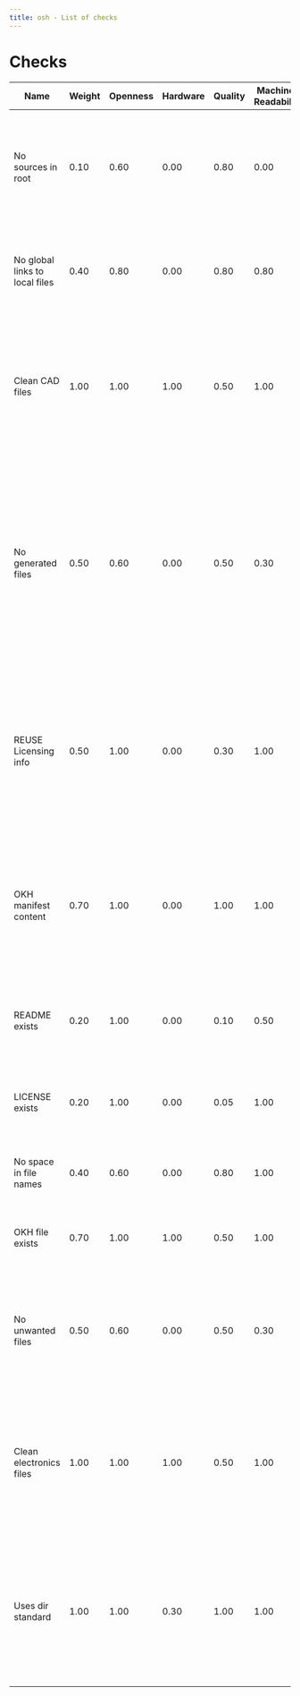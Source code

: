 ```yaml
---
title: osh - List of checks
---
```


# Checks

| Name | Weight | Openness | Hardware | Quality | Machine-Readability | Description | Source Code |
| ----- | --- | --- | --- | --- | --- | ----------- | ------ |
| No sources in root | 0.10 | 0.60 | 0.00 | 0.80 | 0.00 | Checks that no source files appear in the root dir of the project. Make sure to put them all into sub-directories, for example `src/`. | [`no_sources_in_root.nim`](https://github.com/hoijui/osh-tool/blob/master/src/checks/no_sources_in_root.nim) |
| No global links to local files | 0.40 | 0.80 | 0.00 | 0.80 | 0.80 | Checks no links to project local files use a 'global' prefix, be it a web-hosting URL or an absolute local path. | [`no_global_links_to_local_files.nim`](https://github.com/hoijui/osh-tool/blob/master/src/checks/no_global_links_to_local_files.nim) |
| Clean CAD files | 1.00 | 1.00 | 1.00 | 0.50 | 1.00 | Checks that the Mechanical design files - Computer Aided Design (CAD) files - if any, use an open format, are text-based and are actual source files (vs generated). | [`clean_cad_files.nim`](https://github.com/hoijui/osh-tool/blob/master/src/checks/clean_cad_files.nim) |
| No generated files | 0.50 | 0.60 | 0.00 | 0.50 | 0.30 | Checks that no generated files are part of the project. These are usually files that are created using a software that is manually configured and executed by a human. Try instead, to find a way to automate this process, and to not store the resulting files in the repository. | [`no_generated_files.nim`](https://github.com/hoijui/osh-tool/blob/master/src/checks/no_generated_files.nim) |
| REUSE Licensing info | 0.50 | 1.00 | 0.00 | 0.30 | 1.00 | Checks that complete SPDX licensing info is given for all files in the project. We do this using the Free Software Foundations REUSE tool.  NOTE: This is related to the License exists check. | [`reuse_lint.nim`](https://github.com/hoijui/osh-tool/blob/master/src/checks/reuse_lint.nim) |
| OKH manifest content | 0.70 | 1.00 | 0.00 | 1.00 | 1.00 | Checks that the OKH manifest file - which contains project meta-data - contains at least the required properties, and that all properties use the correct format. | [`okh_lint.nim`](https://github.com/hoijui/osh-tool/blob/master/src/checks/okh_lint.nim) |
| README exists | 0.20 | 1.00 | 0.00 | 0.10 | 0.50 | Checks that a README file exists in the projects root dir, using the regex `(?i)^.*README.*$`. | [`readme_exists.nim`](https://github.com/hoijui/osh-tool/blob/master/src/checks/readme_exists.nim) |
| LICENSE exists | 0.20 | 1.00 | 0.00 | 0.05 | 1.00 | Checks that a LICENSE file exists in the projects root dir, using the regex `(?i)^.*(LICEN[SC]E|COPYING).*$`. Note that this is related to the REUSE lint check. | [`license_exists.nim`](https://github.com/hoijui/osh-tool/blob/master/src/checks/license_exists.nim) |
| No space in file names | 0.40 | 0.60 | 0.00 | 0.80 | 1.00 | Checks that no file-names in the project contain white-space. | [`no_space_in_file_names.nim`](https://github.com/hoijui/osh-tool/blob/master/src/checks/no_space_in_file_names.nim) |
| OKH file exists | 0.70 | 1.00 | 1.00 | 0.50 | 1.00 | Checks that the OKH manifest file - which contains project meta-data - exists. | [`okh_file_exists.nim`](https://github.com/hoijui/osh-tool/blob/master/src/checks/okh_file_exists.nim) |
| No unwanted files | 0.50 | 0.60 | 0.00 | 0.50 | 0.30 | Checks that no unwanted files are part of the project. These could be backups, caches, IDE/platform specific, and so on. | [`unwanted_files_exist_not.nim`](https://github.com/hoijui/osh-tool/blob/master/src/checks/unwanted_files_exist_not.nim) |
| Clean electronics files | 1.00 | 1.00 | 1.00 | 0.50 | 1.00 | Checks that the contained Electronics blueprint files - Schematics and PCB designs - if any, use an open format, are text-based and are actual source files (vs generated). | [`clean_electronics_files.nim`](https://github.com/hoijui/osh-tool/blob/master/src/checks/clean_electronics_files.nim) |
| Uses dir standard | 1.00 | 1.00 | 0.30 | 1.00 | 1.00 | Checks whether the unixish OSH directory standard is used for a sufficient amount of files and directories in the project, using the osh-dir-std CLI tool. | [`uses_dir_std.nim`](https://github.com/hoijui/osh-tool/blob/master/src/checks/uses_dir_std.nim) |
